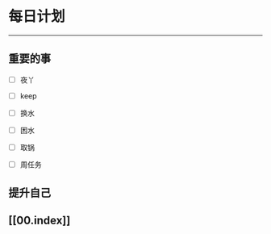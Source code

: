 
# 每日计划
---
## 重要的事

- [ ]    夜丫
- [ ]   keep
- [ ]  换水
- [ ] 困水
- [ ] 取锅
- [ ] 周任务



## 提升自己

  



## [[00.index]]










